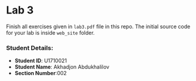 # Lab 3

Finish all exercises given in `lab3.pdf` file in this repo. The initial source code for your lab is inside `web_site` folder.

### Student Details:

- **Student ID**: U1710021
- **Student Name**: Akhadjon Abdukhalilov
- **Section Number**:002 
